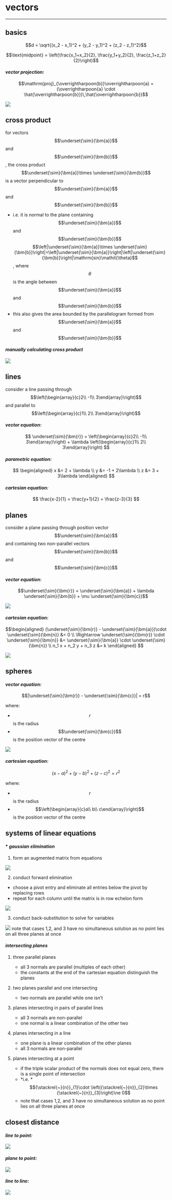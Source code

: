 # vectors

***

## **basics**
$$d = \sqrt{(x_2 - x_1)^2 + (y_2 - y_1)^2 + (z_2 - z_1)^2}$$

$$\text{midpoint} = \left(\frac{x_1+x_2}{2}, \frac{y_1+y_2}{2}, \frac{z_1+z_2}{2}\right)$$

#### _vector projection:_
$$\mathrm{proj}_{\overrightharpoon{b}}\overrightharpoon{a} = (\overrightharpoon{a} \cdot \hat{\overrightharpoon{b}})\,\hat{\overrightharpoon{b}}$$

![](images/image_1.a2a38ccd.png)

## **cross product**

for vectors $$\underset{\sim}{\bm{a}}$$ and $$\underset{\sim}{\bm{b}}$$, the cross product $$\underset{\sim}{\bm{a}}\times \underset{\sim}{\bm{b}}$$ is a vector perpendicular to $$\underset{\sim}{\bm{a}}$$ and $$\underset{\sim}{\bm{b}}$$
  * _i.e._ it is normal to the plane containing $$\underset{\sim}{\bm{a}}$$ and $$\underset{\sim}{\bm{b}}$$
$$\left|\underset{\sim}{\bm{a}}\times \underset{\sim}{\bm{b}}\right|=\left|\underset{\sim}{\bm{a}}\right|\left|\underset{\sim}{\bm{b}}\right|\mathrm{sin}\mathit{\theta}$$, where $$\theta$$is the angle between $$\underset{\sim}{\bm{a}}$$ and $$\underset{\sim}{\bm{b}}$$
  * this also gives the area bounded by the parallelogram formed from $$\underset{\sim}{\bm{a}}$$ and $$\underset{\sim}{\bm{b}}$$

#### _manually calculating cross product_

![](images/image_2.7bab86df.png)

## **lines**

consider a line passing through $$\left(\begin{array}{c}2\\ -1\\ 3\end{array}\right)$$ and parallel to $$\left(\begin{array}{c}1\\ 2\\ 3\end{array}\right)$$

#### _vector equation:_
  $$
  \underset{\sim}{\bm{r}} = \left(\begin{array}{c}2\\ -1\\ 3\end{array}\right) + \lambda \left(\begin{array}{c}1\\ 2\\ 3\end{array}\right)
  $$

#### _parametric equation:_
  $$
  \begin{aligned}
  x &= 2 + \lambda \\
  y &= -1 + 2\lambda \\
  z &= 3 + 3\lambda
  \end{aligned}
  $$

#### _cartesian equation:_
  $$
  \frac{x-2}{1} = \frac{y+1}{2} = \frac{z-3}{3}
  $$

## **planes**

consider a plane passing through position vector $$\underset{\sim}{\bm{a}}$$ and containing two non-parallel vectors $$\underset{\sim}{\bm{b}}$$ and $$\underset{\sim}{\bm{c}}$$

#### _vector equation:_
  $$\underset{\sim}{\bm{r}} = \underset{\sim}{\bm{a}} + \lambda \underset{\sim}{\bm{b}} + \mu \underset{\sim}{\bm{c}}$$

  ![](images/image_3.57965e1e.png)

#### _cartesian equation:_
  $$\begin{aligned} (\underset{\sim}{\bm{r}} - \underset{\sim}{\bm{a}})\cdot \underset{\sim}{\bm{n}} &= 0 \\ \Rightarrow \underset{\sim}{\bm{r}} \cdot \underset{\sim}{\bm{n}} &= \underset{\sim}{\bm{a}} \cdot \underset{\sim}{\bm{n}} \\ n_1 x + n_2 y + n_3 z &= k \end{aligned} $$

  ![](images/image_4.9942acb4.png)

## **spheres**

#### _vector equation:_
  $$|\underset{\sim}{\bm{r}} - \underset{\sim}{\bm{c}}| = r$$
  
  where:
  * $$r$$ is the radius
  * $$\underset{\sim}{\bm{c}}$$ is the position vector of the centre

  ![](images/image_5.ca78936e.png)

#### _cartesian equation:_
  $$(x-a)^2 + (y-b)^2 + (z-c)^2 = r^2$$

  where:
  * $$r$$ is the radius
  * $$\left(\begin{array}{c}a\\ b\\ c\end{array}\right)$$ is the position vector of the centre

## **systems of linear equations**

#### * _gaussian elimination_
  1. form an augmented matrix from equations
  
  ![](images/image_6.d2f641e0.png)
  
  2. conduct forward elimination
  * choose a pivot entry and eliminate all entries below the pivot by replacing rows
  * repeat for each column until the matrix is in row echelon form

  ![](images/image_7.49b6a461.png)

  3. conduct back-substitution to solve for variables

  ![](images/image_8.5d9d05cd.png) note that cases 1,2, and 3 have no simultaneous solution as no point lies on all three planes at once

#### *_intersecting planes_*
1. three parallel planes
    * all 3 normals are parallel (multiples of each other)
    * the constants at the end of the cartesian equation distinguish the planes

2. two planes parallel and one intersecting
    * two normals are parallel while one isn’t

3. planes intersecting in pairs of parallel lines
    * all 3 normals are non-parallel
    * one normal is a linear combination of the other two

4. planes intersecting in a line
    * one plane is a linear combination of the other planes
    * all 3 normals are non-parallel

5. planes intersecting at a point
    * if the triple scalar product of the normals does not equal zero, there is a single point of intersection
    * \*i.e. \*$${\stackrel{~}{n}}_{1}\cdot \left({\stackrel{~}{n}}_{2}\times {\stackrel{~}{n}}_{3}\right)\ne 0$$
    * note that cases 1,2, and 3 have no simultaneous solution as no point lies on all three planes at once

## **closest distance**
#### _line to point:_

  ![](images/image_9.d0e0c80b.png)
#### _plane to point:_

  ![](images/image_10.1e6361a2.png)
#### _line to line:_

  ![](images/image_11.0adeadff.png)

